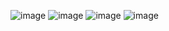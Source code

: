 ![image](https://github.com/user-attachments/assets/52e6b7d9-b4db-4058-9d5b-b3b225982d39)
![image](https://github.com/user-attachments/assets/721595cc-d7f8-43e3-a173-35e06e7d49c3)
![image](https://github.com/user-attachments/assets/3112846e-62db-4dd4-a058-b78b05187203)
![image](https://github.com/user-attachments/assets/8ef07f0d-b89c-4162-8eb4-30392b2e677b)

